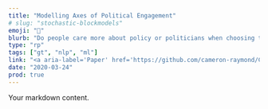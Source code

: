 ```yaml
---
title: "Modelling Axes of Political Engagement"
# slug: "stochastic-blockmodels"
emoji: "🧶"
blurb: "Do people care more about policy or politicians when choosing to retweet political content online? Lead author on this study that developed random graph models to model what drives political engagement."
type: "rp"
tags: ["gt", "nlp", "ml"]
link: "<a aria-label='Paper' href='https://github.com/cameron-raymond/CISC500-SeniorThesis/blob/master/topic_centrality_paper/Measures_of_Topic_Centrality_for_Online_Political_Engagement.pdf'>Paper</a>"
date: "2020-03-24"
prod: true
---
```


Your markdown content.
